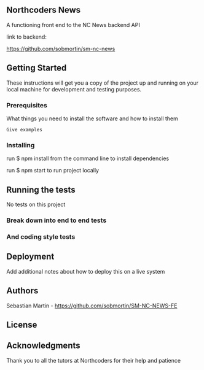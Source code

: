 ## Northcoders News

A functioning front end to the NC News backend API

link to backend:

https://github.com/sobmortin/sm-nc-news

## Getting Started

These instructions will get you a copy of the project up and running on your local machine for development and testing purposes.

### Prerequisites

What things you need to install the software and how to install them

```
Give examples
```

### Installing

run \$ npm install from the command line to install dependencies

run \$ npm start to run project locally

## Running the tests

No tests on this project

### Break down into end to end tests

### And coding style tests

## Deployment

Add additional notes about how to deploy this on a live system

## Authors

Sebastian Martin - https://github.com/sobmortin/SM-NC-NEWS-FE

## License

## Acknowledgments

Thank you to all the tutors at Northcoders for their help and patience
